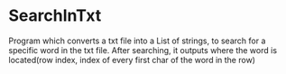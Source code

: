 # SearchInTxt

Program which converts a txt file into a List of strings, to search for a specific word in the txt file. After searching, it outputs where the word is located(row index, index of every first char of the word in the row)
